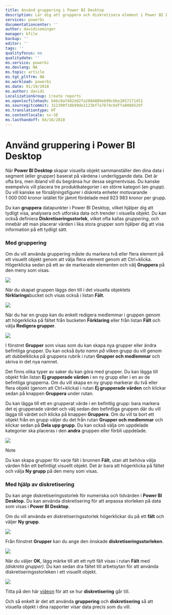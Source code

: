 ```yaml
---
title: Använd gruppering i Power BI Desktop
description: Lär dig att gruppera och diskretisera element i Power BI Desktop
services: powerbi
documentationcenter: ''
author: davidiseminger
manager: kfile
backup: ''
editor: ''
tags: ''
qualityfocus: no
qualitydate: ''
ms.service: powerbi
ms.devlang: NA
ms.topic: article
ms.tgt_pltfrm: NA
ms.workload: powerbi
ms.date: 01/19/2018
ms.author: davidi
LocalizationGroup: Create reports
ms.openlocfilehash: b4bc8af482dd2fa2084889eb98c6be2857271451
ms.sourcegitcommit: 312390f18b99de1123bf7a7674c6dffa8088529f
ms.translationtype: HT
ms.contentlocale: sv-SE
ms.lasthandoff: 04/16/2018
---
```

# <a name="use-grouping-and-binning-in-power-bi-desktop"></a>Använd gruppering i Power BI Desktop
När **Power BI Desktop** skapar visuella objekt sammanställer den dina data i segment (eller grupper) baserat på värdena i underliggande data. Det är ofta bra, men ibland vill du begränsa hur dessa segmentvisas. Du kanske exempelvis vill placera tre produktkategorier i en större kategori (en *grupp*). Du vill kanske se försäljningsfigurer i diskreta enheter motsvarande 1 000 000 kronor istället för jämnt fördelade med 923 983 kronor per grupp.

Du kan **gruppera** datapunkter i Power BI Desktop, vilket hjälper dig att tydligt visa, analysera och utforska data och trender i visuella objekt. Du kan också definiera **Diskretiseringsstorlek**, vilket ofta kallas *gruppering*, och innebär att man placerar värden i lika stora grupper som hjälper dig att visa information på ett tydligt sätt.

### <a name="using-grouping"></a>Med gruppering
Om du vill använda gruppering måste du markera två eller flera element på ett visuellt objekt genom att välja flera element genom att Ctrl+klicka. Högerklicka sedan på ett av de markerade elementen och välj **Gruppera** på den meny som visas.

![](media/desktop-grouping-and-binning/grouping-binning_1.png)

När du skapat gruppen läggs den till i det visuella objektets **förklarings**bucket och visas också i listan **Fält**.

![](media/desktop-grouping-and-binning/grouping-binning_2.png)

När du har en grupp kan du enkelt redigera medlemmar i gruppen genom att högerklicka på fältet från bucketen **Förklaring** eller från listan **Fält** och välja **Redigera grupper**.

![](media/desktop-grouping-and-binning/grouping-binning_3.png)

I fönstret **Grupper** som visas som du kan skapa nya grupper eller ändra befintliga grupper. Du kan också *byta namn på* vilken grupp du vill genom att dubbelklicka på gruppens rubrik i rutan **Grupper och medlemmar** och skriva in det nya namnet.

Det finns olika typer av saker du kan göra med grupper. Du kan lägga till objekt från listan **Ej grupperade värden** i en ny grupp eller i en av de befintliga grupperna. Om du vill skapa en ny grupp markerar du två eller flera objekt (genom att Ctrl+klicka) i rutan **Ej grupperade värden** och klickar sedan på knappen **Gruppera** under rutan.

Du kan lägga till ett en grupperat värde i en befintlig grupp: bara markera det ej grupperade värdet och välj sedan den befintliga gruppen där du vill lägga till värdet och klicka på knappen **Gruppera**. Om du vill ta bort ett objekt från en grupp väljer du det från rutan **Grupper och medlemmar** och klickar sedan på **Dela upp grupp**. Du kan också välja om uppdelade kategorier ska placeras i den **andra** gruppen eller förbli uppdelade.

![](media/desktop-grouping-and-binning/grouping-binning_4.png)

> [!NOTE]
> Du kan skapa grupper för varje fält i brunnen **Fält**, utan att behöva välja värden från ett befintligt visuellt objekt. Det är bara att högerklicka på fältet och välja **Ny grupp** på den meny som visas.
> 
> 

### <a name="using-binning"></a>Med hjälp av diskretisering
Du kan ange diskretiseringsstorlek för numeriska och tidvärden i **Power BI Desktop.** Du kan använda diskretisering för att anpassa storleken på data som visas i **Power BI Desktop**.

Om du vill använda en diskretiseringsstorlek högerklickar du på ett **fält** och väljer **Ny grupp**.

![](media/desktop-grouping-and-binning/grouping-binning_5.png)

Från fönstret **Grupper** kan du ange den önskade **diskretiseringsstorleken**.

![](media/desktop-grouping-and-binning/grouping-binning_6.png)

När du väljer **OK**, lägg märke till att ett nytt fält visas i rutan **Fält** med *(diskreta grupper)*. Du kan sedan dra fältet till arbetsytan för att använda diskretiseringsstorleken i ett visuellt objekt.

![](media/desktop-grouping-and-binning/grouping-binning_7.png)

Titta på den här [videon](https://www.youtube.com/watch?v=BRvdZSfO0DY) för att se hur **diskretisering** går till.

Och så enkelt är det att använda **gruppering** och **diskretisering** så att visuella objekt i dina rapporter visar data precis som du vill.

